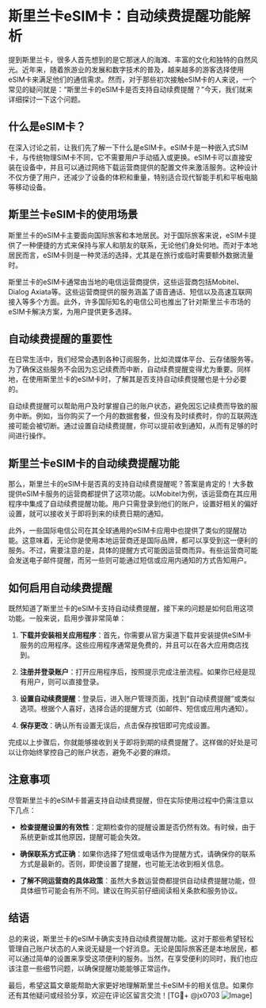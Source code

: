 # 斯里兰卡eSIM卡：自动续费提醒功能解析

提到斯里兰卡，很多人首先想到的是它那迷人的海滩、丰富的文化和独特的自然风光。近年来，随着旅游业的发展和数字技术的普及，越来越多的游客选择使用eSIM卡来满足他们的通信需求。然而，对于那些初次接触eSIM卡的人来说，一个常见的疑问就是：“斯里兰卡的eSIM卡是否支持自动续费提醒？”今天，我们就来详细探讨一下这个问题。

## 什么是eSIM卡？

在深入讨论之前，让我们先了解一下什么是eSIM卡。eSIM卡是一种嵌入式SIM卡，与传统物理SIM卡不同，它不需要用户手动插入或更换。eSIM卡可以直接安装在设备中，并且可以通过网络下载运营商提供的配置文件来激活服务。这种设计不仅方便了用户，还减少了设备的体积和重量，特别适合现代智能手机和平板电脑等移动设备。

## 斯里兰卡eSIM卡的使用场景

斯里兰卡的eSIM卡主要面向国际旅客和本地居民。对于国际旅客来说，eSIM卡提供了一种便捷的方式来保持与家人和朋友的联系，无论他们身处何地。而对于本地居民而言，eSIM卡则是一种灵活的选择，尤其是在旅行或临时需要额外数据流量时。

斯里兰卡的eSIM卡通常由当地的电信运营商提供，这些运营商包括Mobitel、Dialog Axiata等。这些运营商提供的服务涵盖了语音通话、短信以及高速互联网接入等多个方面。此外，许多国际知名的电信公司也推出了针对斯里兰卡市场的eSIM卡解决方案，为用户提供更多选择。

## 自动续费提醒的重要性

在日常生活中，我们经常会遇到各种订阅服务，比如流媒体平台、云存储服务等。为了确保这些服务不会因为忘记续费而中断，自动续费提醒变得尤为重要。同样地，在使用斯里兰卡的eSIM卡时，了解其是否支持自动续费提醒也是十分必要的。

自动续费提醒可以帮助用户及时掌握自己的账户状态，避免因忘记续费而导致的服务中断。例如，当你购买了一个月的数据套餐，但没有及时续费时，你的互联网连接可能会被切断。通过设置自动续费提醒，你可以提前收到通知，从而有足够的时间进行操作。

## 斯里兰卡eSIM卡的自动续费提醒功能

那么，斯里兰卡的eSIM卡是否真的支持自动续费提醒呢？答案是肯定的！大多数提供eSIM卡服务的运营商都提供了这项功能。以Mobitel为例，该运营商在其应用程序中集成了自动续费提醒功能。用户只需登录到他们的账户，设置好相关的偏好设置，就可以接收关于即将到来的续费日期的通知。

此外，一些国际电信公司在其全球通用的eSIM卡应用中也提供了类似的提醒功能。这意味着，无论你是使用本地运营商还是国际品牌，都可以享受到这一便利的服务。不过，需要注意的是，具体的提醒方式可能因运营商而异。有些运营商可能会发送电子邮件提醒，而另一些则可能通过短信或应用内通知的方式告知用户。

## 如何启用自动续费提醒

既然知道了斯里兰卡的eSIM卡支持自动续费提醒，接下来的问题是如何启用这项功能。一般来说，启用步骤非常简单：

1. **下载并安装相关应用程序**：首先，你需要从官方渠道下载并安装提供eSIM卡服务的应用程序。这些应用程序通常是免费的，并且可以在各大应用商店找到。

2. **注册并登录账户**：打开应用程序后，按照提示完成注册流程。如果你已经是现有用户，则可以直接登录。

3. **设置自动续费提醒**：登录后，进入账户管理页面，找到“自动续费提醒”或类似选项。根据个人喜好，选择合适的提醒方式（如邮件、短信或应用内通知）。

4. **保存更改**：确认所有设置无误后，点击保存按钮即可完成设置。

完成以上步骤后，你就能够接收到关于即将到期的续费提醒了。这样做的好处是可以让你始终掌控自己的账户状态，避免不必要的麻烦。

## 注意事项

尽管斯里兰卡的eSIM卡普遍支持自动续费提醒，但在实际使用过程中仍需注意以下几点：

- **检查提醒设置的有效性**：定期检查你的提醒设置是否仍然有效。有时候，由于系统更新或其他原因，提醒可能会失效。
  
- **确保联系方式正确**：如果你选择了短信或电话作为提醒方式，请确保你的联系方式是最新的。否则，即使设置了提醒，也可能无法收到相关信息。

- **了解不同运营商的具体政策**：虽然大多数运营商都提供自动续费提醒功能，但具体细节可能会有所不同。建议在购买前仔细阅读相关条款和服务协议。

## 结语

总的来说，斯里兰卡的eSIM卡确实支持自动续费提醒功能。这对于那些希望轻松管理自己账户状态的人来说无疑是一个好消息。无论是国际旅客还是本地居民，都可以通过简单的设置来享受这项便利的服务。当然，在享受便利的同时，我们也应该注意一些细节问题，以确保提醒功能能够正常运作。

最后，希望这篇文章能帮助大家更好地理解斯里兰卡eSIM卡的相关信息。如果你还有其他疑问或经验分享，欢迎在评论区留言交流！[TG💪+ @jx0703 ![Image](https://github.com/user-attachments/assets/dbca1d08-cadb-493c-b0ec-ad6f7a83f270)]